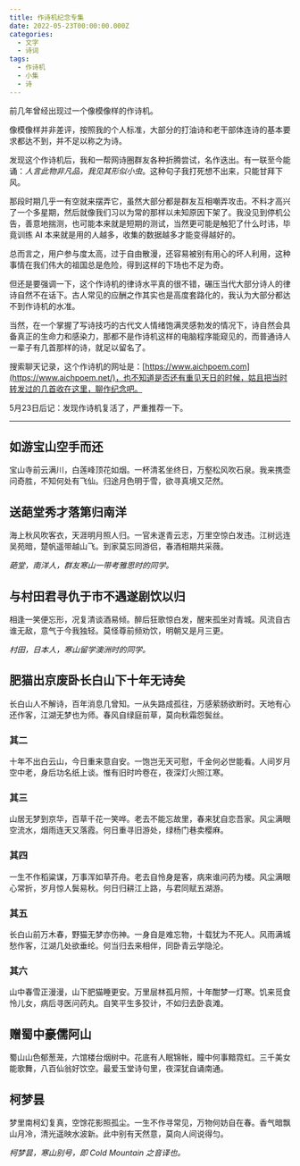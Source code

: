 ```yaml
---
title: 作诗机纪念专集
date: 2022-05-23T00:00:00.000Z
categories:
  - 文字
  - 诗词
tags:
  - 作诗机
  - 小集
  - 诗
---
```


<div class="foreword">

前几年曾经出现过一个像模像样的作诗机。

像模像样并非差评，按照我的个人标准，大部分的打油诗和老干部体连诗的基本要求都达不到，并不足以称之为诗。

发现这个作诗机后，我和一帮网诗圈群友各种折腾尝试，名作迭出。有一联至今能诵：*人言此物非凡品，我见其形似小虫*。这种句子我打死想不出来，只能甘拜下风。

那段时期几乎一有空就来摆弄它，虽然大部分都是群友互相嘲弄攻击。不料才高兴了一个多星期，然后就像我们习以为常的那样以未知原因下架了。我没见到停机公告，善意地揣测，也可能本来就是短期的测试，当然更可能是触犯了什么时讳，毕竟训练 AI 本来就是用的人越多，收集的数据越多才能变得越好的。

总而言之，用户参与度太高，过于自由散漫，还容易被别有用心的坏人利用，这种事情在我们伟大的祖国总是危险，得到这样的下场也不足为奇。

但还是要强调一下，这个作诗机的律诗水平真的很不错，碾压当代大部分诗人的律诗自然不在话下。古人常见的应酬之作其实也是高度套路化的，我认为大部分都达不到作诗机的水准。

当然，在一个掌握了写诗技巧的古代文人情绪饱满灵感勃发的情况下，诗自然会具备真正的生命力和感染力，那都不是作诗机这样的电脑程序能窥见的，而普通诗人一辈子有几首那样的诗，就足以留名了。

搜索聊天记录，这个作诗机的网址是：[https://www.aichpoem.com](https://www.aichpoem.net/)，也不知道是否还有重见天日的时候，姑且把当时转发过的几首收在这里，聊作纪念吧。

5月23日后记：发现作诗机复活了，严重推荐一下。

</div>

<!-- more -->

---

## 如游宝山空手而还

宝山寺前云满川，白莲峰顶花如烟。一杯清茗坐终日，万壑松风吹石泉。我来携壶问奇胜，不知何处有飞仙。归途月色明于雪，欲寻真境又茫然。

## 送葩堂秀才落第归南洋

海上秋风吹客衣，天涯明月照人归。一官未遂青云志，万里空惊白发违。江树远连吴苑暗，楚帆遥带越山飞。到家莫忘同游侣，春酒相期共采薇。

_葩堂，南洋人，群友寒山一带考雅思时的同学。_

## 与村田君寻仇于市不遇遂剧饮以归

相逢一笑便忘形，况复清谈酒易倾。醉后狂歌惊白发，醒来孤坐对青城。风流自古谁无敌，意气于今我独轻。莫怪尊前频劝饮，明朝又是月三更。

_村田，日本人，寒山留学澳洲时的同学。_

## 肥猫出京废卧长白山下十年无诗矣

长白山人不解诗，百年消息几曾知。一从失路成孤往，万感萦肠欲断时。天地有心还作客，江湖无梦也为师。春风自绿庭前草，莫向秋霜怨鬓丝。

### 其二

十年不出白云山，今日重来意自安。一饱岂无天可慰，千金何必世能看。人间岁月空中老，身后功名纸上谈。惟有旧时吟卷在，夜深灯火照江寒。

### 其三

山居无梦到京华，百草千花一笑哗。老去不能忘故里，春来犹自恋吾家。风尘满眼空流水，烟雨连天又落霞。何日重寻旧游处，绿杨门巷卖樱麻。

### 其四

一生不作稻粱谋，万事浑如草芥舟。老去自怜身是客，病来谁问药为楼。风尘满眼心常折，岁月惊人鬓易秋。何日归耕江上路，与君同赋五湖游。

### 其五

长白山前万木春，野猫无梦亦伤神。一身自是难忘物，十载犹为不死人。风雨满城愁作客，江湖几处欲垂纶。何当归去来相伴，同卧青云学隐沦。

### 其六

山中春雪正漫漫，山下肥猫睡更安。万里层林孤月照，十年酣梦一灯寒。饥来觅食怜儿女，病后寻医问药丸。自笑平生多狡计，不如归去卧袁滩。

## 赠蜀中豪儒阿山

蜀山山色郁葱茏，六馆楼台烟树中。花底有人眠锦帐，瞳中何事黯霓虹。三千美女能歌舞，八百仙翁好饮空。最爱玉堂诗句里，夜深犹自诵南通。

## 柯梦昙

梦里南柯幻复真，空馀花影照孤尘。一生不作寻常见，万物何妨自在春。香气暗飘山月冷，清光遥映水波新。此中别有天然意，莫向人间说得匀。

_柯梦昙，寒山别号，即 Cold Mountain 之音译也。_
